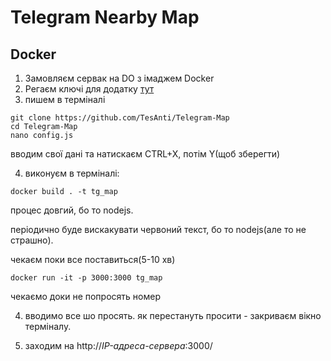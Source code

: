 # Telegram Nearby Map


## Docker

1. Замовляєм сервак на DO з імаджем Docker
2. Регаєм ключі для додатку [тут](https://my.telegram.org/)
3. пишем в терміналі
```
git clone https://github.com/TesAnti/Telegram-Map
cd Telegram-Map
nano config.js
```

вводим свої дані та натискаєм CTRL+X, потім Y(щоб зберегти)

4. виконуєм в терміналі:

```
docker build . -t tg_map
```
процес довгий, бо то nodejs.

періодично буде вискакувати червоний текст, бо то nodejs(але то не страшно).

чекаєм поки все поставиться(5-10 хв)

```
docker run -it -p 3000:3000 tg_map
```

чекаємо доки не попросять номер

4. вводимо все шо просять. як перестануть просити - закриваєм вікно терміналу.

5. заходим на http://_IP-адреса-сервера_:3000/
